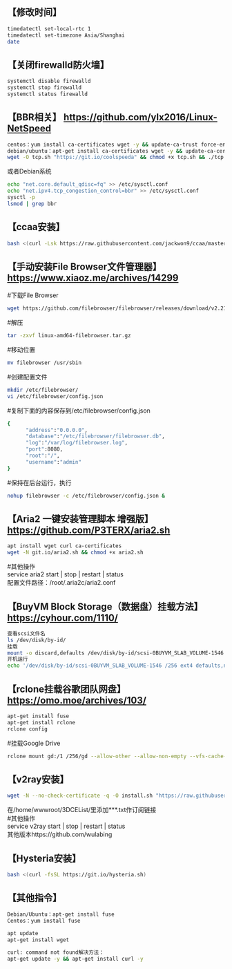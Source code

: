 ##   【修改时间】  
```bash
timedatectl set-local-rtc 1
timedatectl set-timezone Asia/Shanghai
date
```

  
##   【关闭firewalld防火墙】  
```bash
systemctl disable firewalld
systemctl stop firewalld
systemctl status firewalld
```

  
##   【BBR相关】 https://github.com/ylx2016/Linux-NetSpeed   
```bash
centos：yum install ca-certificates wget -y && update-ca-trust force-enable
debian/ubuntu：apt-get install ca-certificates wget -y && update-ca-certificates
wget -O tcp.sh "https://git.io/coolspeeda" && chmod +x tcp.sh && ./tcp.sh
```
或者Debian系统  
```bash
echo "net.core.default_qdisc=fq" >> /etc/sysctl.conf
echo "net.ipv4.tcp_congestion_control=bbr" >> /etc/sysctl.conf
sysctl -p
lsmod | grep bbr
```  

   
##   【ccaa安装】  
```bash
bash <(curl -Lsk https://raw.githubusercontent.com/jackwon9/ccaa/master/ccaa.sh)
``` 
 
   
##   【手动安装File Browser文件管理器】 https://www.xiaoz.me/archives/14299  
#下载File Browser  
```bash
wget https://github.com/filebrowser/filebrowser/releases/download/v2.21.1/linux-amd64-filebrowser.tar.gz
```
#解压  
```bash
tar -zxvf linux-amd64-filebrowser.tar.gz
```
#移动位置  
```bash
mv filebrowser /usr/sbin
```
#创建配置文件  
```bash
mkdir /etc/filebrowser/
vi /etc/filebrowser/config.json
```
#复制下面的内容保存到/etc/filebrowser/config.json  
```bash
{
      "address":"0.0.0.0",
      "database":"/etc/filebrowser/filebrowser.db",
      "log":"/var/log/filebrowser.log",
      "port":8080,
      "root":"/",
      "username":"admin"
}
```
#保持在后台运行，执行  
```bash
nohup filebrowser -c /etc/filebrowser/config.json &
```

  
##   【Aria2 一键安装管理脚本 增强版】  https://github.com/P3TERX/aria2.sh       
```bash
apt install wget curl ca-certificates
wget -N git.io/aria2.sh && chmod +x aria2.sh
```
#其他操作  
service aria2 start | stop | restart | status  
配置文件路径：/root/.aria2c/aria2.conf  
  
  
##   【BuyVM Block Storage（数据盘）挂载方法】  https://cyhour.com/1110/  
```bash
查看scsi文件名
ls /dev/disk/by-id/
挂载
mount -o discard,defaults /dev/disk/by-id/scsi-0BUYVM_SLAB_VOLUME-1546 /256
开机运行
echo '/dev/disk/by-id/scsi-0BUYVM_SLAB_VOLUME-1546 /256 ext4 defaults,nofail,discard 0 0' | sudo tee -a /etc/fstab
```

## 【rclone挂载谷歌团队网盘】  https://omo.moe/archives/103/  
```bash
apt-get install fuse
apt-get install rclone
rclone config
```
#挂载Google Drive  
```bash
rclone mount gd:/1 /256/gd --allow-other --allow-non-empty --vfs-cache-mode writes & df -h
```
     
     
## 【v2ray安装】     
```bash
wget -N --no-check-certificate -q -O install.sh "https://raw.githubusercontent.com/jackwon9/v2ray/main/install.sh" && chmod +x install.sh && bash install.sh
```
在/home/wwwroot/3DCEList/里添加***.txt作订阅链接  
#其他操作  
service v2ray start | stop | restart | status  
其他版本https://github.com/wulabing  


## 【Hysteria安装】 
```bash
bash <(curl -fsSL https://git.io/hysteria.sh)
```


## 【其他指令】  
```bash
Debian/Ubuntu：apt-get install fuse
Centos：yum install fuse
  
apt update
apt-get install wget

curl: command not found解决方法：
apt-get update -y && apt-get install curl -y
```
